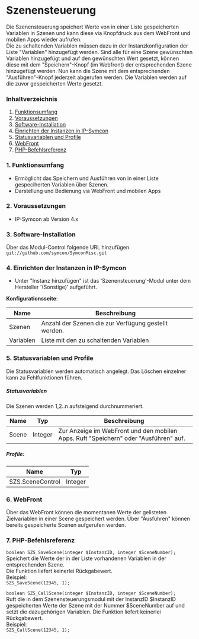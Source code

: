 # Szenensteuerung
Die Szenensteuerung speichert Werte von in einer Liste gespeicherten Variablen in Szenen und kann diese via Knopfdruck aus dem WebFront und mobilen Apps wieder aufrufen.  
Die zu schaltenden Variablen müssen dazu in der Instanzkonfiguration der Liste "Variablen" hinzugefügt werden.
Sind alle für eine Szene gewünschten Variablen hinzugefügt und auf den gewünschten Wert gesetzt, können diese mit dem "Speichern"-Knopf (im Webfront) der entsprechenden Szene hinzugefügt werden.
Nun kann die Szene mit dem entsprechenden "Ausführen"-Knopf jederzeit abgerufen werden. Die Variablen werden auf die zuvor gespeicherten Werte gesetzt.

### Inhaltverzeichnis

1. [Funktionsumfang](#1-funktionsumfang)
2. [Voraussetzungen](#2-voraussetzungen)
3. [Software-Installation](#3-software-installation)
4. [Einrichten der Instanzen in IP-Symcon](#4-einrichten-der-instanzen-in-ip-symcon)
5. [Statusvariablen und Profile](#5-statusvariablen-und-profile)
6. [WebFront](#6-webfront)
7. [PHP-Befehlsreferenz](#7-php-befehlsreferenz)

### 1. Funktionsumfang

* Ermöglicht das Speichern und Ausführen von in einer Liste gespeciherten Variablen über Szenen.
* Darstellung und Bedienung via WebFront und mobilen Apps

### 2. Voraussetzungen

- IP-Symcon ab Version 4.x

### 3. Software-Installation

Über das Modul-Control folgende URL hinzufügen.  
`git://github.com/symcon/SymconMisc.git`  

### 4. Einrichten der Instanzen in IP-Symcon

- Unter "Instanz hinzufügen" ist das 'Szenensteuerung'-Modul unter dem Hersteller '(Sonstige)' aufgeführt.  

__Konfigurationsseite__:

Name      | Beschreibung
--------- | ---------------------------------
Szenen    | Anzahl der Szenen die zur Verfügung gestellt werden.
Variablen | Liste mit den zu schaltenden Variablen

### 5. Statusvariablen und Profile

Die Statusvariablen werden automatisch angelegt. Das Löschen einzelner kann zu Fehlfunktionen führen.

##### Statusvariablen
Die Szenen werden 1,2..n aufsteigend durchnummeriert.

Name      | Typ       | Beschreibung
--------- | --------- | ----------------
Scene     | Integer   | Zur Anzeige im WebFront und den mobilen Apps. Ruft "Speichern" oder "Ausführen" auf.

##### Profile:

Name             | Typ
---------------- | ------- 
SZS.SceneControl | Integer


### 6. WebFront

Über das WebFront können die momentanen Werte der gelisteten Zielvariablen in einer Scene gespeichert werden.
Über "Ausführen" können bereits gespeicherte Scenen aufgerufen werden.

### 7. PHP-Befehlsreferenz

`boolean SZS_SaveScene(integer $InstanzID, integer $SceneNumber);`  
Speichert die Werte der in der Liste vorhandenen Variablen in der entsprechenden Szene.  
Die Funktion liefert keinerlei Rückgabewert.  
Beispiel:  
`SZS_SaveScene(12345, 1);`

`boolean SZS_CallScene(integer $InstanzID, integer $SceneNumber);`  
Ruft die in dem Szenensteuerungsmodul mit der InstanzID $InstanzID gespeicherten Werte der Szene mit der Nummer $SceneNumber auf und setzt die dazugehörigen Variablen.
Die Funktion liefert keinerlei Rückgabewert.  
Beispiel:  
`SZS_CallScene(12345, 1);`
